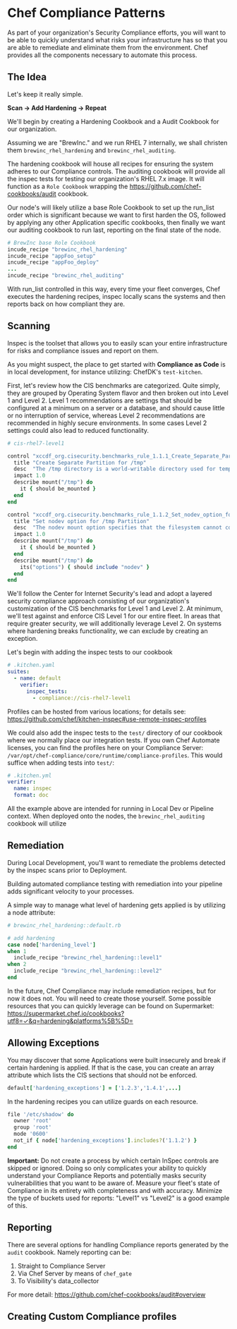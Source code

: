 # Chef Compliance Patterns

As part of your organization's Security Compliance efforts, you will want to be
able to quickly understand what risks your infrastructure has so that you are
able to remediate and eliminate them from the environment.  Chef provides all
the components necessary to automate this process.

## The Idea
Let's keep it really simple.

 **Scan -> Add Hardening -> Repeat**

We'll begin by creating a Hardening Cookbook and a Audit Cookbook for our
organization.

Assuming we are "BrewInc." and we run RHEL 7 internally, we shall christen them
`brewinc_rhel_hardening` and `brewinc_rhel_auditing`.

The hardening cookbook will house all recipes for ensuring the system adheres to
 our Compliance controls. The auditing cookbook will provide all the inspec
 tests for testing our organization's RHEL 7.x image. It will function as a
 `Role Cookbook` wrapping the https://github.com/chef-cookbooks/audit cookbook.

Our node's will likely utilize a base Role Cookbook to set up the run_list order
 which is significant because we want to first harden the OS, followed by
 applying any other Application specific cookbooks, then finally we want our
 auditing cookbook to run last, reporting on the final state of the node.

```ruby
# BrewInc base Role Cookbook
incude_recipe "brewinc_rhel_hardening"
incude_recipe "appFoo_setup"
incude_recipe "appFoo_deploy"
...
incude_recipe "brewinc_rhel_auditing"
```

With run_list controlled in this way, every time your fleet converges, Chef
executes the hardening recipes, inspec locally scans the systems and then
reports back on how compliant they are.

## Scanning
Inspec is the toolset that allows you to easily scan your entire infrastructure
for risks and compliance issues and report on them.

As you might suspect, the place to get started with **Compliance as Code** is in
 local development, for instance utilizing: ChefDK's `test-kitchen`.

First, let's review how the CIS benchmarks are categorized.  Quite simply, they
are grouped by Operating System flavor and then broken out into Level 1 and
Level 2.  Level 1 recommendations are settings that should be configured at a
minimum on a server or a database, and should cause little or no interruption of
 service, whereas Level 2 recommendations are recommended in highly secure
 environments. In some cases Level 2 settings could also lead to reduced
 functionality.

```ruby
# cis-rhel7-level1

control "xccdf_org.cisecurity.benchmarks_rule_1.1.1_Create_Separate_Partition_for_tmp" do
  title "Create Separate Partition for /tmp"
  desc  "The /tmp directory is a world-writable directory used for temporary storage by all users and some applications."
  impact 1.0
  describe mount("/tmp") do
    it { should be_mounted }
  end
end

control "xccdf_org.cisecurity.benchmarks_rule_1.1.2_Set_nodev_option_for_tmp_Partition" do
  title "Set nodev option for /tmp Partition"
  desc  "The nodev mount option specifies that the filesystem cannot contain special devices."
  impact 1.0
  describe mount("/tmp") do
    it { should be_mounted }
  end
  describe mount("/tmp") do
    its("options") { should include "nodev" }
  end
end
```

We'll follow the Center for Internet Security's lead and adopt a layered
security compliance approach consisting of our organization's customization of
the CIS benchmarks for Level 1 and Level 2. At minimum, we'll test against and
enforce CIS Level 1 for our entire fleet.  In areas that require greater
security, we will additionally leverage Level 2.  On systems where hardening
breaks functionality, we can exclude by creating an exception.

Let's begin with adding the inspec tests to our cookbook

```yaml
# .kitchen.yaml
suites:
  - name: default
    verifier:
      inspec_tests:
        - compliance://cis-rhel7-level1
```

Profiles can be hosted from various locations; for details see: https://github.com/chef/kitchen-inspec#use-remote-inspec-profiles

We could also add the inspec tests to the `test/` directory of our cookbook
where we normally place our integration tests. If you own Chef Automate
licenses, you can find the profiles here on your Compliance Server: `/var/opt/chef-compliance/core/runtime/compliance-profiles`.  This would suffice
 when adding tests into `test/`:

```yaml
# .kitchen.yml
verifier:
  name: inspec
  format: doc
```

All the example above are intended for running in Local Dev or Pipeline context.
When deployed onto the nodes, the `brewinc_rhel_auditing` cookbook will utilize


## Remediation
During Local Development, you'll want to remediate the problems detected by the
inspec scans prior to Deployment.

Building automated compliance testing with remediation into your pipeline adds
significant velocity to your processes.

A simple way to manage what level of hardening gets applied is by utilizing a
node attribute:

```ruby
# brewinc_rhel_hardening::default.rb

# add hardening
case node['hardening_level']
when 1
  include_recipe "brewinc_rhel_hardening::level1"
when 2
  include_recipe "brewinc_rhel_hardening::level2"
end
```

In the future, Chef Compliance may include remediation recipes, but for now it
does not.  You will need to create those yourself.  Some possible resources that
 you can quickly leverage can be found on Supermarket: https://supermarket.chef.io/cookbooks?utf8=✓&q=hardening&platforms%5B%5D=


## Allowing Exceptions
You may discover that some Applications were built insecurely and break if
certain hardening is applied.  If that is the case, you can create an array
attribute which lists the CIS sections that should not be enforced.

```ruby
default['hardening_exceptions'] = ['1.2.3','1.4.1',...]
```

In the hardening recipes you can utilize guards on each resource.
```ruby
file '/etc/shadow' do
  owner 'root'
  group 'root'
  mode '0600'
  not_if { node['hardening_exceptions'].includes?('1.1.2') }
end
```

**Important:**
Do not create a process by which certain InSpec controls are skipped or ignored.
  Doing so only complicates your ability to quickly understand your Compliance
  Reports and potentially masks security vulnerabilities that you want to be
  aware of. Measure your fleet's state of Compliance in its entirety with
  completeness and with accuracy. Minimize the type of buckets used for reports:
   "Level1" vs "Level2" is a good example of this.

## Reporting
There are several options for handling Compliance reports generated by the
`audit` cookbook.
Namely reporting can be:
1. Straight to Compliance Server
2. Via Chef Server by means of `chef_gate`
3. To Visibility's data_collector

For more detail: https://github.com/chef-cookbooks/audit#overview

## Creating Custom Compliance profiles
